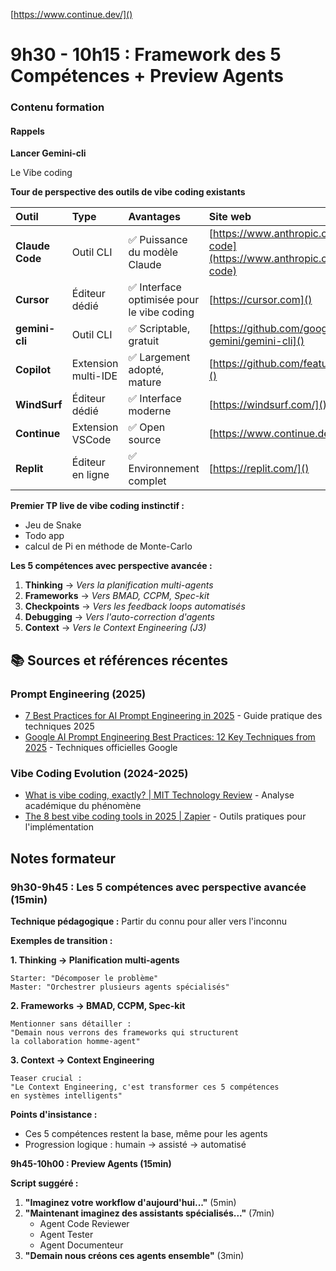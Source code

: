 [https://www.continue.dev/]()

# 9h30 - 10h15 : Framework des 5 Compétences + Preview Agents

### Contenu formation

#### **Rappels**

**Lancer Gemini-cli**

Le Vibe coding


**Tour de perspective des outils de vibe coding existants**

| Outil                 | Type                | Avantages                                   | Site web                                                                    |
| :-------------------- | :------------------ | :------------------------------------------ | :-------------------------------------------------------------------------- |
| **Claude Code** | Outil CLI           | ✅ Puissance du modèle Claude              | [https://www.anthropic.com/claude-code](https://www.anthropic.com/claude-code) |
| **Cursor**      | Éditeur dédié    | ✅ Interface optimisée pour le vibe coding | [https://cursor.com]()                                                         |
| **gemini-cli**  | Outil CLI           | ✅ Scriptable, gratuit                      | [https://github.com/google-gemini/gemini-cli]()                                |
| **Copilot**     | Extension multi-IDE | ✅ Largement adopté, mature                | [https://github.com/features/copilot]()                                        |
| **WindSurf**    | Éditeur dédié    | ✅ Interface moderne                        | [https://windsurf.com/]()                                                      |
| **Continue**    | Extension VSCode    | ✅ Open source                              | [https://www.continue.dev/]()                                                  |
| **Replit**      | Éditeur en ligne   | ✅ Environnement complet                    | [https://replit.com/]()                                                        |

**Premier TP live de vibe coding instinctif :**

- Jeu de Snake
- Todo app
- calcul de Pi en méthode de Monte-Carlo

**Les 5 compétences avec perspective avancée :**

1. **Thinking** → *Vers la planification multi-agents*
2. **Frameworks** → *Vers BMAD, CCPM, Spec-kit*
3. **Checkpoints** → *Vers les feedback loops automatisés*
4. **Debugging** → *Vers l'auto-correction d'agents*
5. **Context** → *Vers le Context Engineering (J3)*

## 📚 **Sources et références récentes**

### Prompt Engineering (2025)

- [7 Best Practices for AI Prompt Engineering in 2025](https://www.promptmixer.dev/blog/7-best-practices-for-ai-prompt-engineering-in-2025) - Guide pratique des techniques 2025
- [Google AI Prompt Engineering Best Practices: 12 Key Techniques from 2025](https://gptaiflow.com/blog/google-ai-prompt-engineering-best-practices-guide-2025) - Techniques officielles Google

### Vibe Coding Evolution (2024-2025)

- [What is vibe coding, exactly? | MIT Technology Review](https://www.technologyreview.com/2025/04/16/1115135/what-is-vibe-coding-exactly/) - Analyse académique du phénomène
- [The 8 best vibe coding tools in 2025 | Zapier](https://zapier.com/blog/best-vibe-coding-tools/) - Outils pratiques pour l'implémentation

## Notes formateur

### **9h30-9h45 : Les 5 compétences avec perspective avancée (15min)**

**Technique pédagogique :** Partir du connu pour aller vers l'inconnu

**Exemples de transition :**

**1. Thinking → Planification multi-agents**

```
Starter: "Décomposer le problème"
Master: "Orchestrer plusieurs agents spécialisés"
```

**2. Frameworks → BMAD, CCPM, Spec-kit**

```
Mentionner sans détailler :
"Demain nous verrons des frameworks qui structurent
la collaboration homme-agent"
```

**3. Context → Context Engineering**

```
Teaser crucial :
"Le Context Engineering, c'est transformer ces 5 compétences
en systèmes intelligents"
```

**Points d'insistance :**

- Ces 5 compétences restent la base, même pour les agents
- Progression logique : humain → assisté → automatisé

**9h45-10h00 : Preview Agents (15min)**

**Script suggéré :**

1. **"Imaginez votre workflow d'aujourd'hui..."** (5min)
2. **"Maintenant imaginez des assistants spécialisés..."** (7min)
   - Agent Code Reviewer
   - Agent Tester
   - Agent Documenteur
3. **"Demain nous créons ces agents ensemble"** (3min)
